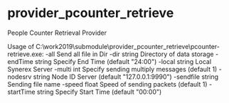 # provider_pcounter_retrieve
People Counter Retrieval Provider

Usage of C:\work2019\submodule\provider_pcounter_retrieve\pcounter-retrieve.exe:
  -all
        Send all file in Dir
  -dir string
        Directory of data storage
  -endTime string
        Specify End Time (default "24:00")
  -local string
        Local Synerex Server
  -multi int
        Specify sending multiply messages (default 1)
  -nodesrv string
        Node ID Server (default "127.0.0.1:9990")
  -sendfile string
        Sending file name
  -speed float
        Speed of sending packets (default 1)
  -startTime string
        Specify Start Time (default "00:00")


